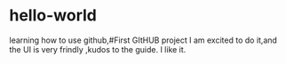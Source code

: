 # hello-world
learning how to use github,#First GItHUB project
I am excited to do it,and the UI is very frindly ,kudos to the guide.
I like it.
